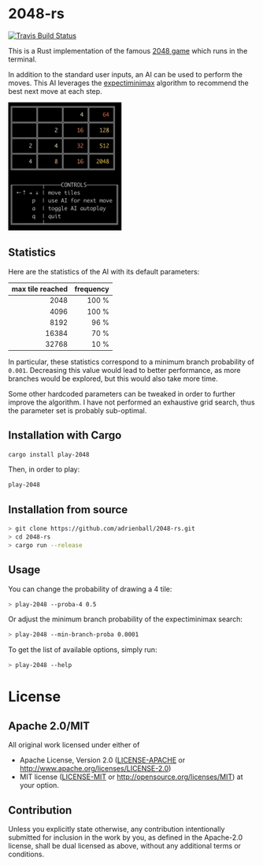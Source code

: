 # 2048-rs
[![Travis Build Status](https://travis-ci.org/adrienball/2048-rs.svg?branch=master)](https://travis-ci.org/adrienball/2048-rs)

This is a Rust implementation of the famous [2048 game](https://en.wikipedia.org/wiki/2048_\(video_game\)) 
which runs in the terminal.

In addition to the standard user inputs, an AI can be used to perform the moves. This AI 
leverages the [expectiminimax](https://en.wikipedia.org/wiki/Expectiminimax) algorithm to 
recommend the best next move at each step.

<p align="left">
    <img src="./.img/screenshot.png?raw=true" alt="Game screenshot" width="230">
</p>

## Statistics

Here are the statistics of the AI with its default parameters:

| max tile reached | frequency |
|-----------------:|----------:|
|             2048 |     100 % |
|             4096 |     100 % |
|             8192 |      96 % |
|            16384 |      70 % |
|            32768 |      10 % |

In particular, these statistics correspond to a minimum branch probability of `0.001`. 
Decreasing this value would lead to better performance, as more branches would be explored, but this would also take more time.

Some other hardcoded parameters can be tweaked in order to further improve the algorithm. 
I have not performed an exhaustive grid search, thus the parameter set is probably sub-optimal.

## Installation with Cargo

```bash
cargo install play-2048
```

Then, in order to play:

```bash
play-2048
```

## Installation from source

```bash
> git clone https://github.com/adrienball/2048-rs.git
> cd 2048-rs
> cargo run --release
```

## Usage

You can change the probability of drawing a 4 tile:

```bash
> play-2048 --proba-4 0.5
```

Or adjust the minimum branch probability of the expectiminimax search:

```bash
> play-2048 --min-branch-proba 0.0001
```

To get the list of available options, simply run:

```bash
> play-2048 --help
```

# License

## Apache 2.0/MIT

All original work licensed under either of
 * Apache License, Version 2.0 ([LICENSE-APACHE](LICENSE-APACHE) or http://www.apache.org/licenses/LICENSE-2.0)
 * MIT license ([LICENSE-MIT](LICENSE-MIT) or http://opensource.org/licenses/MIT)
at your option.

## Contribution

Unless you explicitly state otherwise, any contribution intentionally submitted
for inclusion in the work by you, as defined in the Apache-2.0 license, shall
be dual licensed as above, without any additional terms or conditions.
